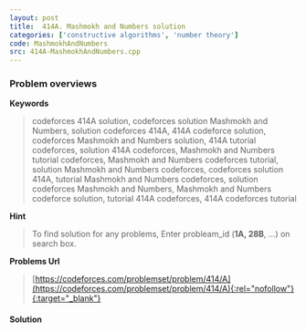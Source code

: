 ```yaml
---
layout: post
title:  414A. Mashmokh and Numbers solution
categories: ['constructive algorithms', 'number theory']
code: MashmokhAndNumbers
src: 414A-MashmokhAndNumbers.cpp
---
```

### **Problem overviews**

**Keywords**
> codeforces 414A solution, codeforces solution Mashmokh and Numbers, solution codeforces 414A, 414A codeforce solution, codeforces Mashmokh and Numbers solution, 414A tutorial codeforces, solution 414A codeforces, Mashmokh and Numbers tutorial codeforces, Mashmokh and Numbers codeforces tutorial, solution Mashmokh and Numbers codeforces, codeforces solution 414A, tutorial Mashmokh and Numbers codeforces, solution codeforces Mashmokh and Numbers, Mashmokh and Numbers codeforce solution, tutorial 414A codeforces, 414A codeforces tutorial

**Hint**
> To find solution for any problems, Enter probleam_id (**1A, 28B**, ...) on search box. 

**Problems Url**
> [https://codeforces.com/problemset/problem/414/A](https://codeforces.com/problemset/problem/414/A){:rel="nofollow"}{:target="_blank"}

#### **Solution**



